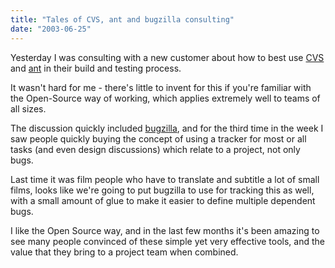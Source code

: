 ```yaml
---
title: "Tales of CVS, ant and bugzilla consulting"
date: "2003-06-25"
---
```


Yesterday I was consulting with a new customer about how to best use [CVS](http://www.cvshome.org/) and [ant](http://ant.apache.org/) in their build and testing process.

It wasn't hard for me - there's little to invent for this if you're familiar with the Open-Source way of working, which applies extremely well to teams of all sizes.

The discussion quickly included [bugzilla](http://www.mozilla.org/bugs/), and for the third time in the week I saw people quickly buying the concept of using a tracker for most or all tasks (and even design discussions) which relate to a project, not only bugs.

Last time it was film people who have to translate and subtitle a lot of small films, looks like we're going to put bugzilla to use for tracking this as well, with a small amount of glue to make it easier to define multiple dependent bugs.

I like the Open Source way, and in the last few months it's been amazing to see many people convinced of these simple yet very effective tools, and the value that they bring to a project team when combined.
